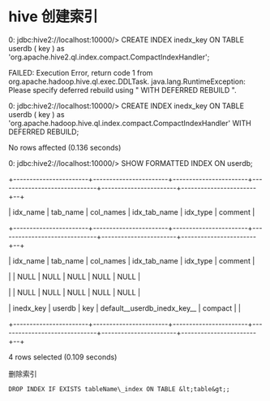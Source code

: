 # hive 创建索引

0: jdbc:hive2://localhost:10000/&gt; CREATE INDEX inedx\_key ON TABLE userdb \( key \)  as 'org.apache.hive2.ql.index.compact.CompactIndexHandler';

FAILED: Execution Error, return code 1 from org.apache.hadoop.hive.ql.exec.DDLTask. java.lang.RuntimeException: Please specify deferred rebuild using " WITH DEFERRED REBUILD ".

0: jdbc:hive2://localhost:10000/&gt; CREATE INDEX inedx\_key ON TABLE userdb \( key \)  as 'org.apache.hadoop.hive.ql.index.compact.CompactIndexHandler'  WITH DEFERRED REBUILD;

No rows affected \(0.136 seconds\)

0: jdbc:hive2://localhost:10000/&gt;  SHOW FORMATTED INDEX ON userdb;

+-----------------------+-----------------------+-----------------------+------------------------------+-----------------------+-----------------------+--+

\|       idx\_name        \|       tab\_name        \|       col\_names       \|         idx\_tab\_name         \|       idx\_type        \|        comment        \|

+-----------------------+-----------------------+-----------------------+------------------------------+-----------------------+-----------------------+--+

\| idx\_name              \| tab\_name              \| col\_names             \| idx\_tab\_name                 \| idx\_type              \| comment               \|

\|                       \| NULL                  \| NULL                  \| NULL                         \| NULL                  \| NULL                  \|

\|                       \| NULL                  \| NULL                  \| NULL                         \| NULL                  \| NULL                  \|

\| inedx\_key             \| userdb                \| key                   \| default\_\_userdb\_inedx\_key\_\_  \| compact               \|                       \|

+-----------------------+-----------------------+-----------------------+------------------------------+-----------------------+-----------------------+--+

4 rows selected \(0.109 seconds\)

删除索引

    DROP INDEX IF EXISTS tableName\_index ON TABLE &lt;table&gt;;

